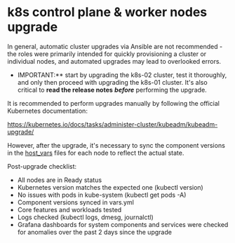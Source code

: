 # k8s control plane & worker nodes upgrade

In general, automatic cluster upgrades via Ansible are not recommended - the roles were primarily intended for quickly provisioning a cluster or individual nodes, and automated upgrades may lead to overlooked errors.
* IMPORTANT:** start by upgrading the k8s-02 cluster, test it thoroughly, and only then proceed with upgrading the k8s-01 cluster. It's also critical to **read the release notes** ***before*** performing the upgrade.

It is recommended to perform upgrades manually by following the official Kubernetes documentation:

<https://kubernetes.io/docs/tasks/administer-cluster/kubeadm/kubeadm-upgrade/>

However, after the upgrade, it's necessary to sync the component versions in the [host_vars](https://github.com/konturio/puppetmaster2022/blob/2f23442a22f6b4b1ea3aa1d54a2d11949daca3da/provisioning/host_vars/node01.k8s-02.kontur.io/vars.yml#L10-L14 "https://github.com/konturio/puppetmaster2022/blob/2f23442a22f6b4b1ea3aa1d54a2d11949daca3da/provisioning/host_vars/node01.k8s-02.kontur.io/vars.yml#L10-L14") files for each node to reflect the actual state.

Post-upgrade checklist:
* All nodes are in Ready status
* Kubernetes version matches the expected one (kubectl version)
* No issues with pods in kube-system (kubectl get pods -A)
* Component versions synced in vars.yml
* Core features and workloads tested
* Logs checked (kubectl logs, dmesg, journalctl)
* Grafana dashboards for system components and services were checked for anomalies over the past 2 days since the upgrade
